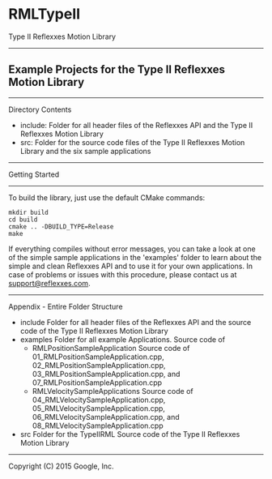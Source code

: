 # RMLTypeII

Type II Reflexxes Motion Library

---------------------------------------------------------------
 Example Projects for the Type II Reflexxes Motion Library
---------------------------------------------------------------


***************************************************************
Directory Contents

- include: Folder for all header files of the Reflexxes API
  and the Type II Reflexxes Motion Library
- src: Folder for the source code files of the Type II
  Reflexxes Motion Library and the six sample applications


***************************************************************
Getting Started
***************************************************************

To build the library, just use the default CMake commands:

```
mkdir build
cd build
cmake .. -DBUILD_TYPE=Release
make
```

If everything compiles without error messages, you can take a look at one of
the simple sample applications in the 'examples' folder to learn
about the simple and clean Reflexxes API and to use it for
your own applications. In case of problems or issues with this
procedure, please contact us at support@reflexxes.com.


***************************************************************
Appendix - Entire Folder Structure

- include Folder for all header files of the Reflexxes API and the source code of the Type II Reflexxes Motion Library
- examples Folder for all example Applications. Source code of
    + RMLPositionSampleApplication Source code of 01_RMLPositionSampleApplication.cpp, 02_RMLPositionSampleApplication.cpp, 03_RMLPositionSampleApplication.cpp, and 07_RMLPositionSampleApplication.cpp
    + RMLVelocitySampleApplications Source code of 04_RMLVelocitySampleApplication.cpp, 05_RMLVelocitySampleApplication.cpp, 06_RMLVelocitySampleApplication.cpp, and 08_RMLVelocitySampleApplication.cpp
- src Folder for the TypeIIRML Source code of the Type II Reflexxes Motion Library

---------------------------------------------------------------
Copyright (C) 2015 Google, Inc.
